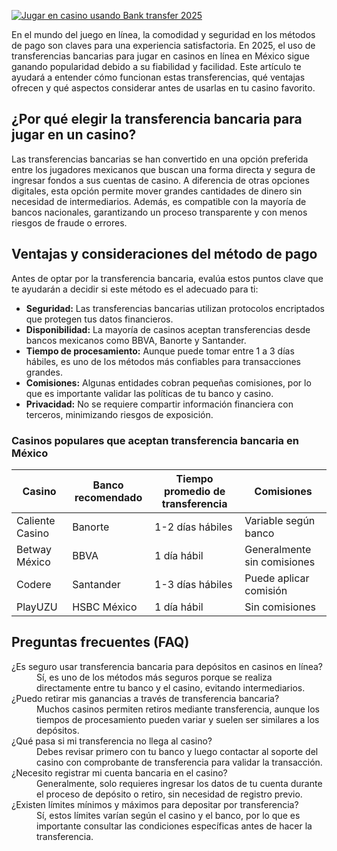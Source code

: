 [![Jugar en casino usando Bank transfer 2025](https://123-caf.pages.dev/gitsignup.png)](https://vrmoo.ru/Bt82HjjY)

<p>En el mundo del juego en línea, la comodidad y seguridad en los métodos de pago son claves para una experiencia satisfactoria. En 2025, el uso de transferencias bancarias para jugar en casinos en línea en México sigue ganando popularidad debido a su fiabilidad y facilidad. Este artículo te ayudará a entender cómo funcionan estas transferencias, qué ventajas ofrecen y qué aspectos considerar antes de usarlas en tu casino favorito.</p>  <h2>¿Por qué elegir la transferencia bancaria para jugar en un casino?</h2> <p>Las transferencias bancarias se han convertido en una opción preferida entre los jugadores mexicanos que buscan una forma directa y segura de ingresar fondos a sus cuentas de casino. A diferencia de otras opciones digitales, esta opción permite mover grandes cantidades de dinero sin necesidad de intermediarios. Además, es compatible con la mayoría de bancos nacionales, garantizando un proceso transparente y con menos riesgos de fraude o errores.</p>  <h2>Ventajas y consideraciones del método de pago</h2> <p>Antes de optar por la transferencia bancaria, evalúa estos puntos clave que te ayudarán a decidir si este método es el adecuado para ti:</p> <ul>   <li><strong>Seguridad:</strong> Las transferencias bancarias utilizan protocolos encriptados que protegen tus datos financieros.</li>   <li><strong>Disponibilidad:</strong> La mayoría de casinos aceptan transferencias desde bancos mexicanos como BBVA, Banorte y Santander.</li>   <li><strong>Tiempo de procesamiento:</strong> Aunque puede tomar entre 1 a 3 días hábiles, es uno de los métodos más confiables para transacciones grandes.</li>   <li><strong>Comisiones:</strong> Algunas entidades cobran pequeñas comisiones, por lo que es importante validar las políticas de tu banco y casino.</li>   <li><strong>Privacidad:</strong> No se requiere compartir información financiera con terceros, minimizando riesgos de exposición.</li> </ul>  <h3>Casinos populares que aceptan transferencia bancaria en México</h3> <table>   <thead>     <tr>       <th>Casino</th>       <th>Banco recomendado</th>       <th>Tiempo promedio de transferencia</th>       <th>Comisiones</th>     </tr>   </thead>   <tbody>     <tr>       <td>Caliente Casino</td>       <td>Banorte</td>       <td>1-2 días hábiles</td>       <td>Variable según banco</td>     </tr>     <tr>       <td>Betway México</td>       <td>BBVA</td>       <td>1 día hábil</td>       <td>Generalmente sin comisiones</td>     </tr>     <tr>       <td>Codere</td>       <td>Santander</td>       <td>1-3 días hábiles</td>       <td>Puede aplicar comisión</td>     </tr>     <tr>       <td>PlayUZU</td>       <td>HSBC México</td>       <td>1 día hábil</td>       <td>Sin comisiones</td>     </tr>   </tbody> </table>  <h2>Preguntas frecuentes (FAQ)</h2> <dl>   <dt>¿Es seguro usar transferencia bancaria para depósitos en casinos en línea?</dt>   <dd>Sí, es uno de los métodos más seguros porque se realiza directamente entre tu banco y el casino, evitando intermediarios.</dd>    <dt>¿Puedo retirar mis ganancias a través de transferencia bancaria?</dt>   <dd>Muchos casinos permiten retiros mediante transferencia, aunque los tiempos de procesamiento pueden variar y suelen ser similares a los depósitos.</dd>    <dt>¿Qué pasa si mi transferencia no llega al casino?</dt>   <dd>Debes revisar primero con tu banco y luego contactar al soporte del casino con comprobante de transferencia para validar la transacción.</dd>    <dt>¿Necesito registrar mi cuenta bancaria en el casino?</dt>   <dd>Generalmente, solo requieres ingresar los datos de tu cuenta durante el proceso de depósito o retiro, sin necesidad de registro previo.</dd>    <dt>¿Existen límites mínimos y máximos para depositar por transferencia?</dt>   <dd>Sí, estos límites varían según el casino y el banco, por lo que es importante consultar las condiciones específicas antes de hacer la transferencia.</dd> </dl>